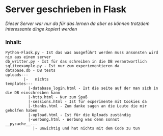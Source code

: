 # Server geschrieben in Flask
*Dieser Server war nur da für das lernen da aber es können trotzdem interessante dinge kopiert werden*
### Inhalt:
```
Python-Flask.py - Ist das was ausgeführt werden muss ansonsten wird nix aus einem server
db_writter.py - Ist für das schreiben in die DB verantwortlich
sqliteexample.py - Ist nur zum experiementieren da
database.db - DB tests
uploads--- 
        |-   nichts
templates---
          |-database_login.html - Ist die seite auf der man sich in die DB einschreiben kann
          |-http.html - Nur zum Spaß
          |-sessions.html - Ist für experimente mit Cookies da
          |-thanks.html - Zum danke sagen an die Leute die mir geholfen haben
          |-upload.html - Ist für die Uploads zuständig
          |-werbung.html - Werbung was denn sonnst
__pycache__---
            |- unwichtig und hat nichts mit dem Code zu tun
```

